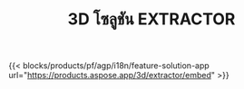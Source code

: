 ﻿---
title: 3D โซลูชัน EXTRACTOR 
weight: 7730
url: /th/extractor
limit: 
description: แปลง 3D ไฟล์เป็น Autodesk, Draco, Wavefront, 3D สตูดิโอและรูปแบบอื่นๆอีกมากมาย
---
{{< blocks/products/pf/agp/i18n/feature-solution-app url="https://products.aspose.app/3d/extractor/embed" >}} 
